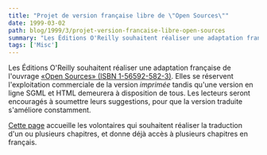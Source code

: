 ```yaml
---
title: "Projet de version française libre de \"Open Sources\""
date: 1999-03-02
path: blog/1999/3/projet-version-francaise-libre-open-sources
summary: "Les Éditions O'Reilly souhaitent réaliser une adaptation française de l'ouvrage «Open Sources» (ISBN 1-56592-582-3)."
tags: ['Misc']
---
```


<P>
Les Éditions O'Reilly souhaitent réaliser une adaptation française de
l'ouvrage <A HREF="http://www.oreilly.com/catalog/opensources/noframes.html">«Open
Sources» (ISBN 1-56592-582-3)</A>. Elles se réservent
l'exploitation commerciale de la version <EM>imprimée</EM> tandis qu'une
version en ligne SGML et HTML demeurera à disposition de tous. Les lecteurs
seront encouragés à soumettre leurs suggestions, pour que la version
traduite s'améliore constamment.
</P>

<P>
<A HREF="http://www.editions-oreilly.fr/opensrc/opensources-annonce.html">Cette page</A> accueille les volontaires qui souhaitent réaliser
la traduction d'un ou plusieurs chapitres, et donne déjà accès à plusieurs
chapitres en français.
</P>


